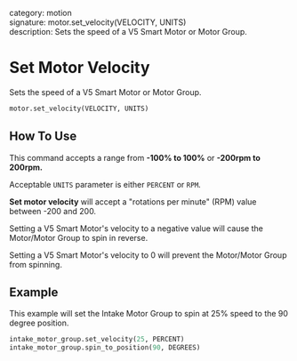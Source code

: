 category: motion  
signature: motor.set_velocity(VELOCITY, UNITS)  
description: Sets the speed of a V5 Smart Motor or Motor Group.

# Set Motor Velocity

Sets the speed of a V5 Smart Motor or Motor Group.

```python 
motor.set_velocity(VELOCITY, UNITS)
```

## How To Use

This command accepts a range from **-100% to 100%** or **-200rpm to 200rpm.**

Acceptable `UNITS` parameter is either `PERCENT` or `RPM`.

**Set motor velocity** will accept a "rotations per minute" (RPM) value between -200 and 200.

Setting a V5 Smart Motor's velocity to a negative value will cause the Motor/Motor Group to spin in reverse.

Setting a V5 Smart Motor's velocity to 0 will prevent the Motor/Motor Group from spinning.

## Example

This example will set the Intake Motor Group to spin at 25% speed to the 90 degree position.

```python
intake_motor_group.set_velocity(25, PERCENT)
intake_motor_group.spin_to_position(90, DEGREES)
```

<advanced>
</advanced>
